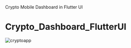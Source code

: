 Crypto Mobile Dashboard in Flutter UI
# Crypto_Dashboard_FlutterUI

![cryptoapp](https://github.com/hassan21zaheer/cryptoDashboard_flutter/assets/64303038/1708f054-bdcc-47da-8576-f231bb300bc8)
